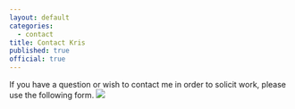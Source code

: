 ```yaml
---
layout: default
categories: 
  - contact
title: Contact Kris
published: true
official: true
---
```


If you have a question or wish to contact me in order to solicit work, please use the following form. ![](/media/134483a.jpg)